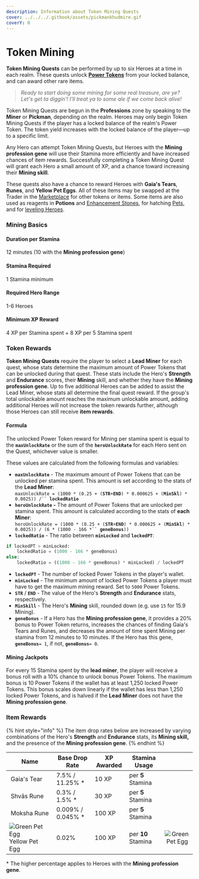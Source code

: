 ```yaml
---
description: Information about Token Mining Quests
cover: ../../../.gitbook/assets/pickmankhudmire.gif
coverY: 0
---
```


# Token Mining

**Token Mining Quests** can be performed by up to six Heroes at a time in each realm. These quests unlock [**Power Tokens**](../../../how-defi-kingdoms-works/power-tokens/) from your locked balance, and can award other rare items.

> _Ready to start doing some mining for some real treasure, are ye? Let's get ta diggin'! I'll treat ya to some ale if we come back alive!_

Token Mining Quests are begun in the **Professions** zone by speaking to the **Miner** or **Pickman**, depending on the realm. Heroes may only begin Token Mining Quests if the player has a locked balance of the realm's Power Token. The token yield increases with the locked balance of the player—up to a specific limit.

Any Hero can attempt Token Mining Quests, but Heroes with the **Mining profession gene** will use their Stamina more efficiently and have increased chances of item rewards. Successfully completing a Token Mining Quest will grant each Hero a small amount of XP, and a chance toward increasing their **Mining skill**.

These quests also have a chance to reward Heroes with **Gaia's Tears**, **Runes**, and **Yellow Pet Eggs**. All of these items may be swapped at the Trader in the [Marketplace](../../../learn/gameplay/marketplace.md) for other tokens or items. Some items are also used as reagents in **Potions** and [Enhancement Stones](../../../learn/gameplay/heroes/enhancement-stones.md), for hatching [Pets](../../../learn/gameplay/heroes/pets.md), and for [leveling Heroes](../../../learn/gameplay/heroes/leveling.md).

### **Mining Basics**

#### Duration per Stamina

12 minutes (10 with the **Mining profession gene**)

#### Stamina Required

1 Stamina minimum

#### Required Hero Range

1-6 Heroes

#### Minimum XP Reward

4 XP per Stamina spent + 8 XP per 5 Stamina spent

### **Token Rewards**

**Token Mining Quests** require the player to select a **Lead Miner** for each quest, whose stats determine the maximum amount of Power Tokens that can be unlocked during that quest. These stats include the Hero's **Strength** and **Endurance** scores, their **Mining** skill, and whether they have the **Mining profession gene**. Up to five additional Heroes can be added to assist the Lead Miner, whose stats all determine the final quest reward. If the group's total unlockable amount reaches the maximum unlockable amount, adding additional Heroes will not increase the token rewards further, although those Heroes can still receive **item rewards**.

#### Formula

The unlocked Power Token reward for Mining per stamina spent is equal to the **`maxUnlockRate`** or the sum of the **`heroUnlockRate`** for each Hero sent on the Quest, whichever value is smaller.&#x20;

These values are calculated from the following formulas and variables:

* **`maxUnlockRate`** - The maximum amount of Power Tokens that can be unlocked per stamina spent. This amount is set according to the stats of the **Lead Miner**:\
  `maxUnlockRate = (1000 * (0.25 + (`**`STR`**`+`**`END`**`) * 0.000625 + (`**`MinSkl`**`) * 0.0025)) /`` `**`lockedRatio`**
* **`heroUnlockRate` -** The amount of Power Tokens that are unlocked per stamina spent. This amount is calculated according to the stats of **each Miner**:\
  `heroUnlockRate = (1000 * (0.25 + (`**`STR`**`+`**`END`**`) * 0.000625 + (`**`MinSkl`**`) * 0.0025)) / (6 * (1000 - 166 *`` `**`geneBonus`**`))`
* **`lockedRatio`** - The ratio between **`minLocked`** and **`lockedPT`**:

```python
if lockedPT > minLocked:
    lockedRatio = (1000 - 166 * geneBonus)
else:
    lockedRatio = ((1000 - 166 * geneBonus) * minLocked) / lockedPT
```

* **`lockedPT`** - The number of locked Power Tokens in the player's wallet.
* **`minLocked`** - The minimum amount of locked Power Tokens a player must have to get the maximum mining reward. Set to `5000` Power Tokens.
* **`STR`** / **`END`** - The value of the Hero's **Strength** and **Endurance** stats, respectively.
* **`MinSkill`** - The Hero's **Mining** skill, rounded down (e.g. use `15` for 15.9 Mining).&#x20;
* **`geneBonus`** - If a Hero has the **Mining profession gene**, it provides a 20% bonus to Power Token returns, increases the chances of finding Gaia's Tears and Runes, and decreases the amount of time spent Mining per stamina from 12 minutes to 10 minutes. If the Hero has this gene, **`geneBonus`**`= 1`, if not, **`geneBonus`**`= 0`.

#### Mining Jackpots

For every 15 Stamina spent by the **lead miner**, the player will receive a bonus roll with a 10% chance to unlock bonus Power Tokens. The maximum bonus is 10 Power Tokens if the wallet has at least 1,250 locked Power Tokens. This bonus scales down linearly if the wallet has less than 1,250 locked Power Tokens, and is halved if the **Lead Miner** does not have the **Mining profession gene**.

### **Item Rewards**

{% hint style="info" %}
The item drop rates below are increased by varying combinations of the Hero's **Strength** and **Endurance** stats, its **Mining skill,** and the presence of the **Mining profession gene**.
{% endhint %}

<table><thead><tr><th>Name</th><th>Base Drop Rate</th><th>XP Awarded</th><th>Stamina Usage</th><th data-hidden align="center"> </th></tr></thead><tbody><tr><td><img src="https://defi-kingdoms.b-cdn.net/art-assets/items/gaias-tear.png" alt="" data-size="original"> Gaia's Tear</td><td>7.5% / 11.25% *</td><td>10 XP</td><td>per <strong>5</strong> Stamina</td><td align="center"></td></tr><tr><td><img src="https://defi-kingdoms.b-cdn.net/art-assets/items/shvas-rune.gif" alt=""> Shvās Rune</td><td>0.3% / 1.5% *</td><td>30 XP</td><td>per <strong>5</strong> Stamina</td><td align="center"></td></tr><tr><td><img src="https://defi-kingdoms.b-cdn.net/art-assets/items/moksha-rune.gif" alt=""> Moksha Rune</td><td>0.009% / 0.045% *</td><td>100 XP</td><td>per <strong>5</strong> Stamina</td><td align="center"></td></tr><tr><td><img src="https://defi-kingdoms.b-cdn.net/art-assets/items/pet-egg-yellow.png" alt="Green Pet Egg"> Yellow Pet Egg</td><td>0.02%</td><td>100 XP</td><td>per <strong>10</strong> Stamina</td><td align="center"><img src="https://defi-kingdoms.b-cdn.net/art-assets/items/pet-egg-green.png" alt="Green Pet Egg"></td></tr></tbody></table>

\* The higher percentage applies to Heroes with the **Mining profession gene**.
